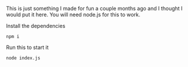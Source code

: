 This is just something I made for fun a couple months ago and I thought I would put it here.
You will need node.js for this to work.

Install the dependencies
```
npm i
```

Run this to start it
```
node index.js
```